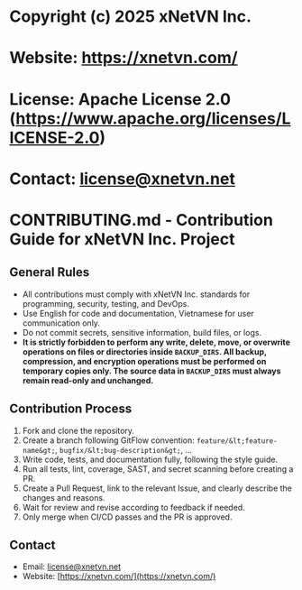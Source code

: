 # Copyright (c) 2025 xNetVN Inc.
# Website: https://xnetvn.com/
# License: Apache License 2.0 (https://www.apache.org/licenses/LICENSE-2.0)
# Contact: license@xnetvn.net
#
# CONTRIBUTING.md - Contribution Guide for xNetVN Inc. Project

## General Rules

- All contributions must comply with xNetVN Inc. standards for programming, security, testing, and DevOps.
- Use English for code and documentation, Vietnamese for user communication only.
- Do not commit secrets, sensitive information, build files, or logs.
- **It is strictly forbidden to perform any write, delete, move, or overwrite operations on files or directories inside `BACKUP_DIRS`. All backup, compression, and encryption operations must be performed on temporary copies only. The source data in `BACKUP_DIRS` must always remain read-only and unchanged.**

## Contribution Process

1. Fork and clone the repository.
2. Create a branch following GitFlow convention: `feature/&lt;feature-name&gt;`, `bugfix/&lt;bug-description&gt;`, ...
3. Write code, tests, and documentation fully, following the style guide.
4. Run all tests, lint, coverage, SAST, and secret scanning before creating a PR.
5. Create a Pull Request, link to the relevant Issue, and clearly describe the changes and reasons.
6. Wait for review and revise according to feedback if needed.
7. Only merge when CI/CD passes and the PR is approved.

## Contact

- Email: [license@xnetvn.net](mailto:license@xnetvn.net)
- Website: [https://xnetvn.com/](https://xnetvn.com/)
